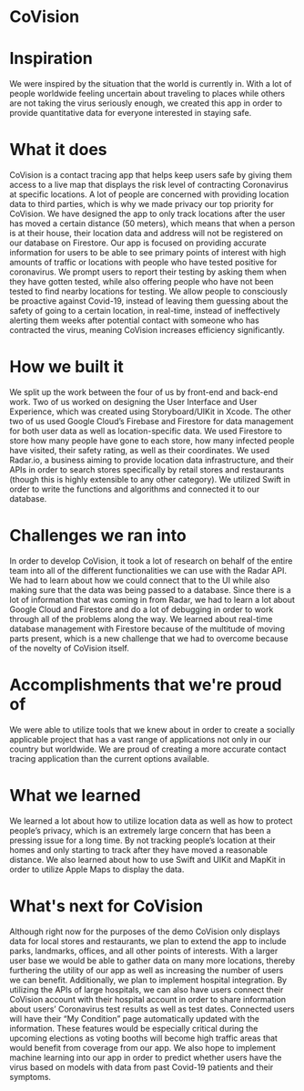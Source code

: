 # CoVision

# Inspiration
We were inspired by the situation that the world is currently in. With a lot of people worldwide feeling uncertain about traveling to places while others are not taking the virus seriously enough, we created this app in order to provide quantitative data for everyone interested in staying safe.

# What it does
CoVision is a contact tracing app that helps keep users safe by giving them access to a live map that displays the risk level of contracting Coronavirus at specific locations. A lot of people are concerned with providing location data to third parties, which is why we made privacy our top priority for CoVision. We have designed the app to only track locations after the user has moved a certain distance (50 meters), which means that when a person is at their house, their location data and address will not be registered on our database on Firestore. Our app is focused on providing accurate information for users to be able to see primary points of interest with high amounts of traffic or locations with people who have tested positive for coronavirus. We prompt users to report their testing by asking them when they have gotten tested, while also offering people who have not been tested to find nearby locations for testing. We allow people to consciously be proactive against Covid-19, instead of leaving them guessing about the safety of going to a certain location, in real-time, instead of ineffectively alerting them weeks after potential contact with someone who has contracted the virus, meaning CoVision increases efficiency significantly.

# How we built it
We split up the work between the four of us by front-end and back-end work. Two of us worked on designing the User Interface and User Experience, which was created using Storyboard/UIKit in Xcode. The other two of us used Google Cloud’s Firebase and Firestore for data management for both user data as well as location-specific data. We used Firestore to store how many people have gone to each store, how many infected people have visited, their safety rating, as well as their coordinates. We used Radar.io, a business aiming to provide location data infrastructure, and their APIs in order to search stores specifically by retail stores and restaurants (though this is highly extensible to any other category). We utilized Swift in order to write the functions and algorithms and connected it to our database.

# Challenges we ran into
In order to develop CoVision, it took a lot of research on behalf of the entire team into all of the different functionalities we can use with the Radar API. We had to learn about how we could connect that to the UI while also making sure that the data was being passed to a database. Since there is a lot of information that was coming in from Radar, we had to learn a lot about Google Cloud and Firestore and do a lot of debugging in order to work through all of the problems along the way. We learned about real-time database management with Firestore because of the multitude of moving parts present, which is a new challenge that we had to overcome because of the novelty of CoVision itself.

# Accomplishments that we're proud of
We were able to utilize tools that we knew about in order to create a socially applicable project that has a vast range of applications not only in our country but worldwide. We are proud of creating a more accurate contact tracing application than the current options available.

# What we learned
We learned a lot about how to utilize location data as well as how to protect people’s privacy, which is an extremely large concern that has been a pressing issue for a long time. By not tracking people’s location at their homes and only starting to track after they have moved a reasonable distance. We also learned about how to use Swift and UIKit and MapKit in order to utilize Apple Maps to display the data.

# What's next for CoVision
Although right now for the purposes of the demo CoVision only displays data for local stores and restaurants, we plan to extend the app to include parks, landmarks, offices, and all other points of interests. With a larger user base we would be able to gather data on many more locations, thereby furthering the utility of our app as well as increasing the number of users we can benefit. Additionally, we plan to implement hospital integration. By utilizing the APIs of large hospitals, we can also have users connect their CoVision account with their hospital account in order to share information about users’ Coronavirus test results as well as test dates. Connected users will have their “My Condition” page automatically updated with the information. These features would be especially critical during the upcoming elections as voting booths will become high traffic areas that would benefit from coverage from our app. We also hope to implement machine learning into our app in order to predict whether users have the virus based on models with data from past Covid-19 patients and their symptoms.

